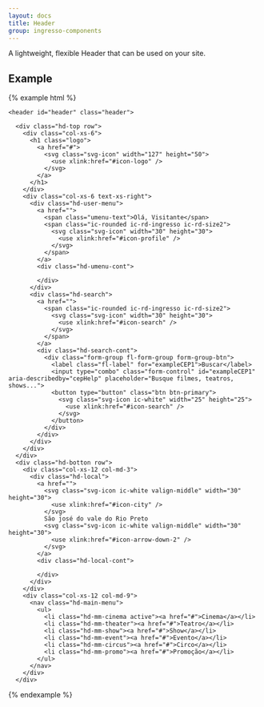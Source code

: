```yaml
---
layout: docs
title: Header
group: ingresso-components
---
```


A lightweight, flexible Header that can be used on your site.

## Example

{% example html %}
    
    <header id="header" class="header">

      <div class="hd-top row">
        <div class="col-xs-6">
          <h1 class="logo">
            <a href="#">
              <svg class="svg-icon" width="127" height="50">
                <use xlink:href="#icon-logo" />
              </svg>
            </a>
          </h1>
        </div>
        <div class="col-xs-6 text-xs-right">
          <div class="hd-user-menu">
            <a href="">
              <span class="umenu-text">Olá, Visitante</span>
              <span class="ic-rounded ic-rd-ingresso ic-rd-size2">
                <svg class="svg-icon" width="30" height="30">
                  <use xlink:href="#icon-profile" />
                </svg>
              </span>
            </a>
            <div class="hd-umenu-cont">

            </div>
          </div>
          <div class="hd-search">
            <a href="">
              <span class="ic-rounded ic-rd-ingresso ic-rd-size2">
                <svg class="svg-icon" width="30" height="30">
                  <use xlink:href="#icon-search" />
                </svg>
              </span>
            </a>
            <div class="hd-search-cont">
              <div class="form-group fl-form-group form-group-btn">
                <label class="fl-label" for="exampleCEP1">Buscar</label>
                <input type="combo" class="form-control" id="exampleCEP1" aria-describedby="cepHelp" placeholder="Busque filmes, teatros, shows...">
                <button type="button" class="btn btn-primary">
                  <svg class="svg-icon ic-white" width="25" height="25">
                    <use xlink:href="#icon-search" />
                  </svg>
                </button>
              </div>
            </div>
          </div>
        </div>
      </div>
      <div class="hd-botton row">
        <div class="col-xs-12 col-md-3">
          <div class="hd-local">
            <a href="">
              <svg class="svg-icon ic-white valign-middle" width="30" height="30">
                <use xlink:href="#icon-city" />
              </svg>
              São josé do vale do Rio Preto
              <svg class="svg-icon ic-white valign-middle" width="30" height="30">
                <use xlink:href="#icon-arrow-down-2" />
              </svg>
            </a>
            <div class="hd-local-cont">

            </div>
          </div>
        </div>
        <div class="col-xs-12 col-md-9">
          <nav class="hd-main-menu">
            <ul>
              <li class="hd-mm-cinema active"><a href="#">Cinema</a></li>
              <li class="hd-mm-theater"><a href="#">Teatro</a></li>
              <li class="hd-mm-show"><a href="#">Show</a></li>
              <li class="hd-mm-event"><a href="#">Evento</a></li>
              <li class="hd-mm-circus"><a href="#">Circo</a></li>
              <li class="hd-mm-promo"><a href="#">Promoção</a></li>
            </ul>
          </nav>
        </div>
      </div>
</header>

{% endexample %}
